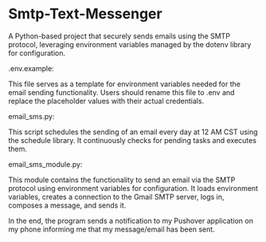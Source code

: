 # Smtp-Text-Messenger
 A Python-based project that securely sends emails using the SMTP protocol, leveraging environment variables managed by the dotenv library for configuration.

.env.example:

This file serves as a template for environment variables needed for the email sending functionality. Users should rename this file to .env and replace the placeholder values with their actual credentials.

email_sms.py:

This script schedules the sending of an email every day at 12 AM CST using the schedule library. It continuously checks for pending tasks and executes them.

email_sms_module.py:

This module contains the functionality to send an email via the SMTP protocol using environment variables for configuration. It loads environment variables, creates a connection to the Gmail SMTP server, logs in, composes a message, and sends it.  

In the end, the program sends a notification to my Pushover application on my phone informing me that my message/email has been sent.



